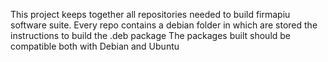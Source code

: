 This project keeps together all repositories needed to build firmapiu software
suite. 
Every repo contains a debian folder in which are stored the instructions to
build the .deb package
The packages built should be compatible both with Debian and Ubuntu
